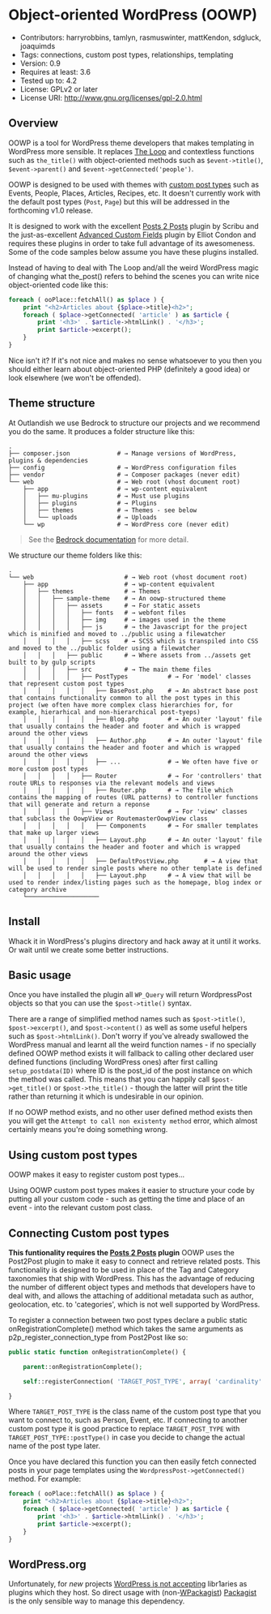 # Object-oriented WordPress (OOWP)

- Contributors: harryrobbins, tamlyn, rasmuswinter, mattKendon, sdgluck, joaquimds
- Tags: connections, custom post types, relationships, templating
- Version: 0.9
- Requires at least: 3.6
- Tested up to: 4.2
- License: GPLv2 or later
- License URI: http://www.gnu.org/licenses/gpl-2.0.html

## Overview
OOWP is a tool for WordPress theme developers that makes templating in WordPress more sensible. It replaces [The Loop](https://codex.wordpress.org/The_Loop) and contextless functions such as `the_title()` with object-oriented methods such as `$event->title()`, `$event->parent()` and `$event->getConnected('people')`.

OOWP is designed to be used with themes with [custom post types](https://codex.wordpress.org/Post_Types) such as Events, People, Places, Articles, Recipes, etc. It doesn't currently work with the default post types (`Post`, `Page`) but this will be addressed in the forthcoming v1.0 release.

It is designed to work with the excellent [Posts 2 Posts](https://github.com/scribu/wp-posts-to-posts) plugin by Scribu and the just-as-excellent [Advanced Custom Fields](https://github.com/elliotcondon/acf) plugin by Elliot Condon and requires these plugins in order to take full advantage of its awesomeness. Some of the code samples below assume you have these plugins installed.

Instead of having to deal with The Loop and/all the weird WordPress magic of changing what the_post() refers to behind the scenes you can write nice object-oriented code like this:

```php
foreach ( ooPlace::fetchAll() as $place ) {
    print "<h2>Articles about {$place->title}<h2>";
    foreach ( $place->getConnected( 'article' ) as $article {
        print '<h3>' . $article->htmlLink() . '</h3>';
        print $article->excerpt();
    }
}
```

Nice isn't it? If it's not nice and makes no sense whatsoever to you then you should either learn about object-oriented PHP (definitely a good idea) or look elsewhere (we won't be offended).


## Theme structure

At Outlandish we use Bedrock to structure our projects and we recommend you do the same. It produces a folder structure like this:

    .
    ├── composer.json             # → Manage versions of WordPress, plugins & dependencies
    ├── config                    # → WordPress configuration files
    ├── vendor                    # → Composer packages (never edit)
    └── web                       # → Web root (vhost document root)
        ├── app                   # → wp-content equivalent
        │   ├── mu-plugins        # → Must use plugins
        │   ├── plugins           # → Plugins
        │   ├── themes            # → Themes - see below
        │   └── uploads           # → Uploads
        └── wp                    # → WordPress core (never edit)

> See the [Bedrock documentation](https://roots.io/bedrock/docs/folder-structure/) for more detail.

We structure our theme folders  like this:

    .
    └── web                         # → Web root (vhost document root)
        ├── app                     # → wp-content equivalent
        │   ├── themes              # → Themes 
        │   │   ├── sample-theme    # → An oowp-structured theme
        │   │   │   ├── assets      # → For static assets
        │   │   │   │   ├── fonts   # → webfont files
        │   │   │   │   ├── img     # → images used in the theme
        │   │   │   │   ├── js      # → the Javascript for the project which is minified and moved to ../public using a filewatcher
        │   │   │   │   ├── scss    # → SCSS which is transpiled into CSS and moved to the ../public folder using a filewatcher
        │   │   │   ├── public      # → Where assets from ../assets get built to by gulp scripts
        │   │   │   ├── src         # → The main theme files
        │   │   │   │   ├── PostTypes           # → For 'model' classes that represent custom post types 
        │   │   │   │   │   ├── BasePost.php    # → An abstract base post that contains functionality common to all the post types in this project (we often have more complex class hierarchies for, for example, hierarhical and non-hierarchical post-tyeps)
        │   │   │   │   │   ├── Blog.php        # → An outer 'layout' file that usually contains the header and footer and which is wrapped around the other views
        │   │   │   │   │   ├── Author.php      # → An outer 'layout' file that usually contains the header and footer and which is wrapped around the other views
        │   │   │   │   │   ├── ...             # → We often have five or more custom post types
        │   │   │   │   ├── Router              # → For 'controllers' that route URLs to responses via the relevant models and views
        │   │   │   │   │   ├── Router.php      # → The file which contains the mapping of routes (URL patterns) to controller functions that will generate and return a reponse
        │   │   │   │   ├── Views               # → For 'view' classes that subclass the OowpView or RoutemasterOowpView class
        │   │   │   │   │   ├── Components      # → For smaller templates that make up larger views
        │   │   │   │   │   ├── Layout.php      # → An outer 'layout' file that usually contains the header and footer and which is wrapped around the other views
        │   │   │   │   │   ├── DefaultPostView.php       # → A view that will be used to render single posts where no other template is defined
        │   │   │   │   │   ├── Layout.php      # → A view that will be used to render index/listing pages such as the homepage, blog index or category archive
        └────────────────────
        

        
        
## Install
Whack it in WordPress's plugins directory and hack away at it until it works. Or wait until we create some better instructions.

## Basic usage
Once you have installed the plugin all `WP_Query` will return WordpressPost objects so that you can use the `$post->title()` syntax.

There are a range of simplified method names such as `$post->title()`, `$post->excerpt()`, and `$post->content()` as well as some useful helpers such as `$post->htmlLink()`. Don't worry if you've already swallowed the WordPress manual and learnt all the weird function names - if no specially defined OOWP method exists it will fallback to calling other declared user defined functions (including WordPress ones) after first calling `setup_postdata(ID)` where ID is the post_id of the post instance on which the method was called. This means that you can happily call `$post->get_title()` or `$post->the_title()` - though the latter will print the title rather than returning it which is undesirable in our opinion.

If no OOWP method exists, and no other user defined method exists then you will get the `Attempt to call non existenty method` error, which almost certainly means you're doing something wrong.

## Using custom post types
OOWP makes it easy to register custom post types...

Using OOWP custom post types makes it easier to structure your code by putting all your custom code - such as getting the time and place of an event - into the relevant custom post class.

## Connecting Custom post types
**This funtionality requires the [Posts 2 Posts](https://github.com/scribu/wp-posts-to-posts) plugin**
OOWP uses the Post2Post plugin to make it easy to connect and retrieve related posts. This functionality is designed to be used in place of the Tag and Category taxonomies that ship with WordPress. This has the advantage of reducing the number of different object types and methods that developers have to deal with, and allows the attaching of additional metadata such as author, geolocation, etc. to 'categories', which is not well supported by WordPress.

To register a connection between two post types declare a public static onRegistrationComplete() method which takes the same arguments as p2p_register_connection_type from Post2Post like so:

```php
public static function onRegistrationComplete() {

    parent::onRegistrationComplete();

    self::registerConnection( 'TARGET_POST_TYPE', array( 'cardinality' => 'many-to-many' ) );

}
```

Where `TARGET_POST_TYPE` is the class name of the custom post type that you want to connect to, such as Person, Event, etc. If connecting to another custom post type it is good practice to replace `TARGET_POST_TYPE` with `TARGET_POST_TYPE::postType()` in case you decide to change the actual name of the post type later.

Once you have declared this function you can then easily fetch connected posts in your page templates using the `WordpressPost->getConnected()` method. For example:

```php
foreach ( ooPlace::fetchAll() as $place ) {
    print "<h2>Articles about {$place->title}<h2>";
    foreach ( $place->getConnected( 'article' ) as $article {
        print '<h3>' . $article->htmlLink() . '</h3>';
        print $article->excerpt();
    }
}
```

## WordPress.org

Unfortunately, for _new_ projects [WordPress is not accepting](https://make.wordpress.org/plugins/2016/03/01/please-do-not-submit-frameworks/)
libr1aries as plugins which they host. So direct usage with (non-[WPackagist](https://wpackagist.org/))
[Packagist](https://packagist.org/packages/outlandish/oowp) is the only sensible way to manage this dependency.
